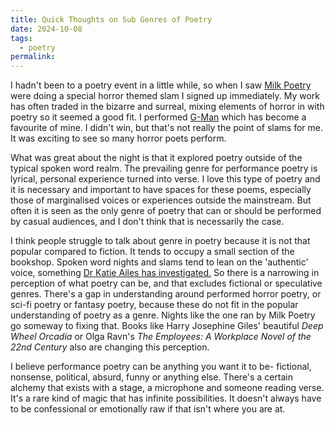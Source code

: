```yaml
---
title: Quick Thoughts on Sub Genres of Poetry
date: 2024-10-08
tags:
  - poetry
permalink:
---
```


I hadn't been to a poetry event in a little while, so when I saw [Milk Poetry](https://m.facebook.com/MilkPoetry/) were doing a special horror themed slam I signed up immediately. My work has often traded in the bizarre and surreal, mixing elements of horror in with poetry so it seemed a good fit.
I performed [G-Man](https://davidralphlewis.co.uk/posts/posts/2024-05-03-g%20man/)  which has become a favourite of mine. I didn't win, but that's not really the point of slams for me. It was exciting to see so many horror poets perform. 

What was great about the night is that it explored poetry outside of the typical spoken word realm. The prevailing genre for performance poetry is lyrical, personal experience turned into verse. I love this type of poetry and it is necessary and important to have spaces for these poems, especially those of marginalised voices or experiences outside the mainstream. But often it is seen as the only genre of poetry that can or should be performed by casual audiences, and I don't think that is necessarily the case.

I think people struggle to talk about genre in poetry because it is not that popular compared to fiction. It tends to occupy a small section of the bookshop. Spoken word nights and slams tend to lean on the 'authentic' voice, something [Dr Katie Ailes has investigated.](https://katieailes.com/2015/01/12/breaking-the-authenticity-of-the-performing-body/) So there is a narrowing in perception of what poetry can be, and that excludes fictional or speculative genres. There's a gap in understanding around performed horror poetry, or sci-fi poetry or fantasy poetry, because these do not fit in the popular understanding of poetry as a genre. Nights like the one ran by Milk Poetry go someway to fixing that. Books like Harry Josephine Giles' beautiful *Deep Wheel Orcadia* or Olga Ravn's *The Employees: A Workplace Novel of the 22nd Century* also are changing this perception.

I believe performance poetry can be anything you want it to be- fictional, nonsense, political, absurd, funny or anything else. There's a certain alchemy that exists with a stage, a microphone and someone reading verse. It's a rare kind of magic that has infinite possibilities. It doesn't always have to be confessional or emotionally raw if that isn't where you are at.